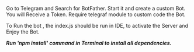 Go to Telegram and Search for BotFather. 
Start it and create a custom Bot.
You will Receive a Token.
Require telegraf module to custom code the Bot.

To Run the bot , the index.js should be run in IDE, to activate the Server and Enjoy the Bot.

***Run 'npm install' command in Terminal to install all dependencies.***
